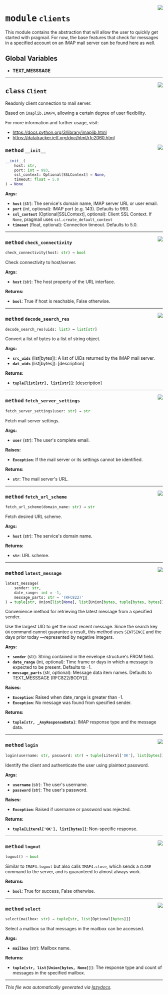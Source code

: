 <!-- markdownlint-disable -->

<a href="https://github.com/hunique/pragmail/tree/main/pragmail/clients.py#L0"><img align="right" style="float:right;" src="https://img.shields.io/badge/-source-cccccc?style=flat-square"></a>

# <kbd>module</kbd> `clients`
This module contains the abstraction that will allow the user to quickly get started with pragmail. For now, the base features that check for messages in a specified account on an IMAP mail server can be found here as well. 

**Global Variables**
---------------
- **TEXT_MESSSAGE**


---

<a href="https://github.com/hunique/pragmail/tree/main/pragmail/clients.py#L220"><img align="right" style="float:right;" src="https://img.shields.io/badge/-source-cccccc?style=flat-square"></a>

## <kbd>class</kbd> `Client`
Readonly client connection to mail server. 

Based on `imaplib.IMAP4`, allowing a certain degree of user flexibility. 

For more information and further usage, visit: 
- https://docs.python.org/3/library/imaplib.html 
- https://datatracker.ietf.org/doc/html/rfc2060.html 

<a href="https://github.com/hunique/pragmail/tree/main/pragmail/clients.py#L230"><img align="right" style="float:right;" src="https://img.shields.io/badge/-source-cccccc?style=flat-square"></a>

### <kbd>method</kbd> `__init__`

```python
__init__(
    host: str,
    port: int = 993,
    ssl_context: Optional[SSLContext] = None,
    timeout: float = 5.0
) → None
```



**Args:**
 
 - <b>`host`</b> (str):  The service's domain name, IMAP server URL or user  email. 
 - <b>`port`</b> (int, optional):  IMAP port (e.g. 143). Defaults to 993. 
 - <b>`ssl_context`</b> (Optional[SSLContext], optional):  Client SSL Context.  If `None`, pragmail uses `ssl.create_default_context` 
 - <b>`timeout`</b> (float, optional):  Connection timeout. Defaults to 5.0. 




---

<a href="https://github.com/hunique/pragmail/tree/main/pragmail/clients.py#L69"><img align="right" style="float:right;" src="https://img.shields.io/badge/-source-cccccc?style=flat-square"></a>

### <kbd>method</kbd> `check_connectivity`

```python
check_connectivity(host: str) → bool
```

Check connectivity to host/server. 



**Args:**
 
 - <b>`host`</b> (str):  The host property of the URL interface. 



**Returns:**
 
 - <b>`bool`</b>:  True if host is reachable, False otherwise. 

---

<a href="https://github.com/hunique/pragmail/tree/main/pragmail/clients.py#L81"><img align="right" style="float:right;" src="https://img.shields.io/badge/-source-cccccc?style=flat-square"></a>

### <kbd>method</kbd> `decode_search_res`

```python
decode_search_res(uids: list) → list[str]
```

Convert a list of bytes to a list of string object. 



**Args:**
 
 - <b>`src_uids`</b> (list[bytes]):  A list of UIDs returned by the IMAP mail  server. 
 - <b>`dat_uids`</b> (list[bytes]):  [description] 



**Returns:**
 
 - <b>`tuple[list[str], list[str]]`</b>:  [description] 

---

<a href="https://github.com/hunique/pragmail/tree/main/pragmail/clients.py#L31"><img align="right" style="float:right;" src="https://img.shields.io/badge/-source-cccccc?style=flat-square"></a>

### <kbd>method</kbd> `fetch_server_settings`

```python
fetch_server_settings(user: str) → str
```

Fetch mail server settings. 



**Args:**
 
 - <b>`user`</b> (str):  The user's complete email. 



**Raises:**
 
 - <b>`Exception`</b>:  If the mail server or its settings cannot be  identified. 



**Returns:**
 
 - <b>`str`</b>:  The mail server's URL. 

---

<a href="https://github.com/hunique/pragmail/tree/main/pragmail/clients.py#L57"><img align="right" style="float:right;" src="https://img.shields.io/badge/-source-cccccc?style=flat-square"></a>

### <kbd>method</kbd> `fetch_url_scheme`

```python
fetch_url_scheme(domain_name: str) → str
```

Fetch desired URL scheme. 



**Args:**
 
 - <b>`host`</b> (str):  The service's domain name. 



**Returns:**
 
 - <b>`str`</b>:  URL scheme. 

---

<a href="https://github.com/hunique/pragmail/tree/main/pragmail/exceptions.py#L146"><img align="right" style="float:right;" src="https://img.shields.io/badge/-source-cccccc?style=flat-square"></a>

### <kbd>method</kbd> `latest_message`

```python
latest_message(
    sender: str,
    date_range: int = -1,
    message_parts: str = '(RFC822)'
) → tuple[str, Union[list[None], list[Union[bytes, tuple[bytes, bytes]]]]]
```

Convenience method for retrieving the latest message from a specified sender. 

Use the largest UID to get the most recent message. Since the search key `ON` command cannot guarantee a result, this method uses `SENTSINCE` and the days prior today —represented by negative integers. 



**Args:**
 
 - <b>`sender`</b> (str):  String contained in the envelope structure's FROM  field. 
 - <b>`date_range`</b> (int, optional):  Time frame or days in which a message  is expected to be present. Defaults to -1. 
 - <b>`message_parts`</b> (str, optional):  Message data item names. Defaults  to TEXT_MESSSAGE (RFC822/BODY[]). 



**Raises:**
 
 - <b>`Exception`</b>:  Raised when date_range is greater than -1. 
 - <b>`Exception`</b>:  No message was found from specified sender. 



**Returns:**
 
 - <b>`tuple[str, _AnyResponseData]`</b>:  IMAP response type and the message  data. 

---

<a href="https://github.com/hunique/pragmail/tree/main/pragmail/exceptions.py#L95"><img align="right" style="float:right;" src="https://img.shields.io/badge/-source-cccccc?style=flat-square"></a>

### <kbd>method</kbd> `login`

```python
login(username: str, password: str) → tuple[Literal['OK'], list[bytes]]
```

Identify the client and authenticate the user using plaintext password. 



**Args:**
 
 - <b>`username`</b> (str):  The user's username. 
 - <b>`password`</b> (str):  The user's password. 



**Raises:**
 
 - <b>`Exception`</b>:  Raised if username or password was rejected. 



**Returns:**
 
 - <b>`tuple[Literal['OK'], list[bytes]]`</b>:  Non-specific response. 

---

<a href="https://github.com/hunique/pragmail/tree/main/pragmail/exceptions.py#L116"><img align="right" style="float:right;" src="https://img.shields.io/badge/-source-cccccc?style=flat-square"></a>

### <kbd>method</kbd> `logout`

```python
logout() → bool
```

Similar to `IMAP4.logout` but also calls `IMAP4.close`, which  sends a `CLOSE` command to the server, and is guaranteed to  almost always work. 



**Returns:**
 
 - <b>`bool`</b>:  True for success, False otherwise. 

---

<a href="https://github.com/hunique/pragmail/tree/main/pragmail/exceptions.py#L133"><img align="right" style="float:right;" src="https://img.shields.io/badge/-source-cccccc?style=flat-square"></a>

### <kbd>method</kbd> `select`

```python
select(mailbox: str) → tuple[str, list[Optional[bytes]]]
```

Select a mailbox so that messages in the mailbox can be accessed. 



**Args:**
 
 - <b>`mailbox`</b> (str):  Mailbox name. 



**Returns:**
 
 - <b>`tuple[str, list[Union[bytes, None]]]`</b>:  The response type and count  of messages in the specified mailbox. 




---

_This file was automatically generated via [lazydocs](https://github.com/ml-tooling/lazydocs)._
